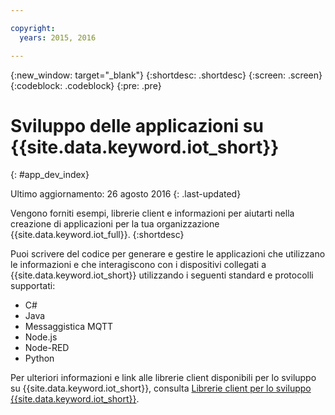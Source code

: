 ```yaml
---

copyright:
  years: 2015, 2016

---
```


{:new_window: target="_blank"}
{:shortdesc: .shortdesc}
{:screen: .screen}
{:codeblock: .codeblock}
{:pre: .pre}

# Sviluppo delle applicazioni su {{site.data.keyword.iot_short}}
{: #app_dev_index}

Ultimo aggiornamento: 26 agosto 2016
{: .last-updated}

Vengono forniti esempi, librerie client e informazioni per aiutarti nella creazione di applicazioni per la tua organizzazione {{site.data.keyword.iot_full}}.
{:shortdesc}

Puoi scrivere del codice per generare e gestire le applicazioni che utilizzano le informazioni e che interagiscono con i dispositivi collegati a {{site.data.keyword.iot_short}} utilizzando i seguenti standard e protocolli supportati:

- C#
- Java
- Messaggistica MQTT
- Node.js
- Node-RED
- Python

Per ulteriori informazioni e link alle librerie client disponibili per lo sviluppo su {{site.data.keyword.iot_short}}, consulta [Librerie client per lo sviluppo {{site.data.keyword.iot_short}}](../iot_platform_client_lib.html).
